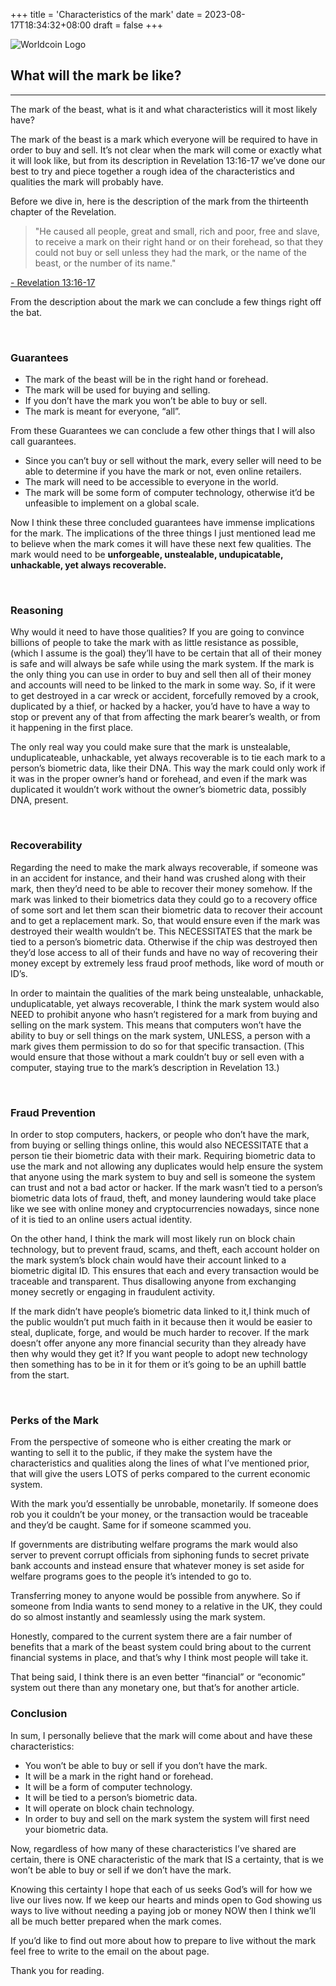 +++
title = 'Characteristics of the mark'
date = 2023-08-17T18:34:32+08:00
draft = false 
+++

![Worldcoin Logo](https://www.artificialintelligence-news.com/wp-content/uploads/sites/9/2023/08/sec-gary-gensler-ai-artificial-intelligence-legal-law-finance-automation-768x511.jpg)

## What will the mark be like?

___

The mark of the beast, what is it and what characteristics will it most likely have?

The mark of the beast is a mark which everyone will be required to have in order to buy and sell. It’s not clear when the mark will come or exactly what it will look like, but from its description in Revelation 13:16-17 we’ve done our best to try and piece together a rough idea of the characteristics and qualities the mark will probably have.

Before we dive in, here is the description of the mark from the thirteenth chapter of the Revelation.

> "He caused all people, great and small, rich and poor, free and slave, to receive a mark on their right hand or on their forehead, so that they could not buy or sell unless they had the mark, or the name of the beast, or the number of its name."

[\- Revelation 13:16-17](https://www.biblegateway.com/passage/?search=Revelation+13%3A16-17&version=KJV)

From the description about the mark we can conclude a few things right off the bat.

&nbsp;
### Guarantees

-   The mark of the beast will be in the right hand or forehead.
-   The mark will be used for buying and selling.
-   If you don’t have the mark you won’t be able to buy or sell.
-   The mark is meant for everyone, “all”.

From these Guarantees we can conclude a few other things that I will also call guarantees.

-   Since you can’t buy or sell without the mark, every seller will need to be able to determine if you have the mark or not, even online retailers.
-   The mark will need to be accessible to everyone in the world.
-   The mark will be some form of computer technology, otherwise it’d be unfeasible to implement on a global scale.

Now I think these three concluded guarantees have immense implications for the mark. The implications of the three things I just mentioned lead me to believe when the mark comes it will have these next few qualities. The mark would need to be **unforgeable, unstealable, undupicatable, unhackable, yet always recoverable.**

&nbsp;
### Reasoning

Why would it need to have those qualities? If you are going to convince billions of people to take the mark with as little resistance as possible, (which I assume is the goal) they’ll have to be certain that all of their money is safe and will always be safe while using the mark system. If the mark is the only thing you can use in order to buy and sell then all of their money and accounts will need to be linked to the mark in some way. So, if it were to get destroyed in a car wreck or accident, forcefully removed by a crook, duplicated by a thief, or hacked by a hacker, you’d have to have a way to stop or prevent any of that from affecting the mark bearer’s wealth, or from it happening in the first place.

The only real way you could make sure that the mark is unstealable, unduplicateable, unhackable, yet always recoverable is to tie each mark to a person’s biometric data, like their DNA. This way the mark could only work if it was in the proper owner’s hand or forehead, and even if the mark was duplicated it wouldn’t work without the owner’s biometric data, possibly DNA, present.

&nbsp;
### Recoverability

Regarding the need to make the mark always recoverable, if someone was in an accident for instance, and their hand was crushed along with their mark, then they’d need to be able to recover their money somehow. If the mark was linked to their biometrics data they could go to a recovery office of some sort and let them scan their biometric data to recover their account and to get a replacement mark. So, that would ensure even if the mark was destroyed their wealth wouldn’t be. This NECESSITATES that the mark be tied to a person’s biometric data. Otherwise if the chip was destroyed then they’d lose access to all of their funds and have no way of recovering their money except by extremely less fraud proof methods, like word of mouth or ID’s.

In order to maintain the qualities of the mark being unstealable, unhackable, unduplicatable, yet always recoverable, I think the mark system would also NEED to prohibit anyone who hasn’t registered for a mark from buying and selling on the mark system. This means that computers won’t have the ability to buy or sell things on the mark system, UNLESS, a person with a mark gives them permission to do so for that specific transaction. (This would ensure that those without a mark couldn’t buy or sell even with a computer, staying true to the mark’s description in Revelation 13.)

&nbsp;
### Fraud Prevention

In order to stop computers, hackers, or people who don’t have the mark, from buying or selling things online, this would also NECESSITATE that a person tie their biometric data with their mark. Requiring biometric data to use the mark and not allowing any duplicates would help ensure the system that anyone using the mark system to buy and sell is someone the system can trust and not a bad actor or hacker. If the mark wasn’t tied to a person’s biometric data lots of fraud, theft, and money laundering would take place like we see with online money and cryptocurrencies nowadays, since none of it is tied to an online users actual identity.

On the other hand, I think the mark will most likely run on block chain technology, but to prevent fraud, scams, and theft, each account holder on the mark system’s block chain would have their account linked to a biometric digital ID. This ensures that each and every transaction would be traceable and transparent. Thus disallowing anyone from exchanging money secretly or engaging in fraudulent activity.

If the mark didn’t have people’s biometric data linked to it,I think much of the public wouldn’t put much faith in it because then it would be easier to steal, duplicate, forge, and would be much harder to recover. If the mark doesn’t offer anyone any more financial security than they already have then why would they get it? If you want people to adopt new technology then something has to be in it for them or it’s going to be an uphill battle from the start.

&nbsp;
### Perks of the Mark

From the perspective of someone who is either creating the mark or wanting to sell it to the public, if they make the system have the characteristics and qualities along the lines of what I’ve mentioned prior, that will give the users LOTS of perks compared to the current economic system.

With the mark you’d essentially be unrobable, monetarily. If someone does rob you it couldn’t be your money, or the transaction would be traceable and they’d be caught. Same for if someone scammed you.

If governments are distributing welfare programs the mark would also server to prevent corrupt officials from siphoning funds to secret private bank accounts and instead ensure that whatever money is set aside for welfare programs goes to the people it’s intended to go to.

Transferring money to anyone would be possible from anywhere. So if someone from India wants to send money to a relative in the UK, they could do so almost instantly and seamlessly using the mark system.

Honestly, compared to the current system there are a fair number of benefits that a mark of the beast system could bring about to the current financial systems in place, and that’s why I think most people will take it.

That being said, I think there is an even better “financial” or “economic” system out there than any monetary one, but that’s for another article.
&nbsp;
### Conclusion

In sum, I personally believe that the mark will come about and have these characteristics:

-   You won’t be able to buy or sell if you don’t have the mark.
-   It will be a mark in the right hand or forehead.
-   It will be a form of computer technology.
-   It will be tied to a person’s biometric data.
-   It will operate on block chain technology.
-   In order to buy and sell on the mark system the system will first need your biometric data.

Now, regardless of how many of these characteristics I’ve shared are certain, there is ONE characteristic of the mark that IS a certainty, that is we won’t be able to buy or sell if we don’t have the mark.

Knowing this certainty I hope that each of us seeks God’s will for how we live our lives now. If we keep our hearts and minds open to God showing us ways to live without needing a paying job or money NOW then I think we’ll all be much better prepared when the mark comes.

If you’d like to find out more about how to prepare to live without the mark feel free to write to the email on the about page.

Thank you for reading.